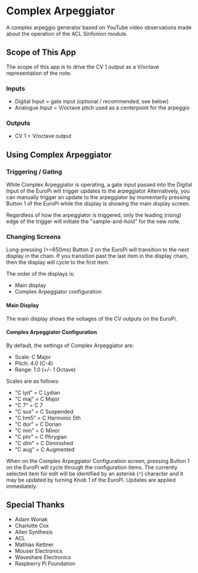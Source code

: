 # Complex Arpeggiator

A complex arpeggio generator based on YouTube video observations made about the operation of the ACL Sinfonion module.

## Scope of This App

The scope of this app is to drive the CV 1 output as a V/octave representation of the note.

### Inputs

- Digital Input = gate input (optional / recommended, see below)
- Analogue Input = V/octave pitch used as a centerpoint for the arpeggio

### Outputs

- CV 1 = V/octave output

## Using Complex Arpeggiator

### Triggering / Gating

While Complex Arpeggiator is operating, a gate input passed into the Digital Input of the EuroPi will trigger updates to the arpeggiator Alternatively, you can manually trigger an update to the arpeggiator by momentarily pressing Button 1 of the EuroPi while the display is showing the main display screen.

Regardless of how the arpeggiator is triggered, only the leading (rising) edge of the trigger will initiate the "sample-and-hold" for the new note.

### Changing Screens

Long-pressing (>=650ms) Button 2 on the EuroPi will transition to the next display in the chain. If you transition past the last item in the display chain, then the display will cycle to the first item.

The order of the displays is:
- Main display
- Complex Arpeggiator configuration

#### Main Display

The main display shows the voltages of the CV outputs on the EuroPi.

#### Complex Arpeggiator Configuration

By default, the settings of Complex Arpeggiator are:
- Scale: C Major
- Pitch: 4.0 (C-4)
- Range: 1.0 (+/- 1 Octave)

Scales are as follows:
- "C lyd" = C Lydian
- "C maj" = C Major
- "C 7"   = C 7
- "C sus" = C Suspended
- "C hm5" = C Harmonic 5th
- "C dor" = C Dorian
- "C min" = C Minor
- "C phr" = C Phrygian
- "C dim" = C Diminished
- "C aug" = C Augmented

When on the Complex Arpeggiator Configuration screen, pressing Button 1 on the EuroPi will cycle through the configuration items. The currently selected item for edit will be identified by an asterisk (`*`) character and it may be updated by turning Knob 1 of the EuroPi. Updates are applied immediately.

## Special Thanks

- Adam Wonak
- Charlotte Cox
- Allen Synthesis
- ACL
- Mathias Kettner
- Mouser Electronics
- Waveshare Electronics
- Raspberry Pi Foundation
